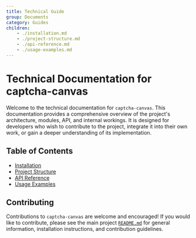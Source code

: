 ```yaml
---
title: Technical Guide
group: Documents
category: Guides
children:
    - ./installation.md
    - ./project-structure.md
    - ./api-reference.md
    - ./usage-examples.md
---
```


# Technical Documentation for captcha-canvas

Welcome to the technical documentation for `captcha-canvas`. This documentation provides a comprehensive overview of the project's architecture, modules, API, and internal workings. It is designed for developers who wish to contribute to the project, integrate it into their own work, or gain a deeper understanding of its implementation.

## Table of Contents

- [Installation](./installation.md)
- [Project Structure](./project-structure.md)
- [API Reference](./api-reference.md)
- [Usage Examples](./usage-examples.md)

## Contributing

Contributions to `captcha-canvas` are welcome and encouraged! If you would like to contribute, please see the main project [`README.md`](https://github.com/Shashank3736/captcha-canvas/blob/master/README.md) for general information, installation instructions, and contribution guidelines.
